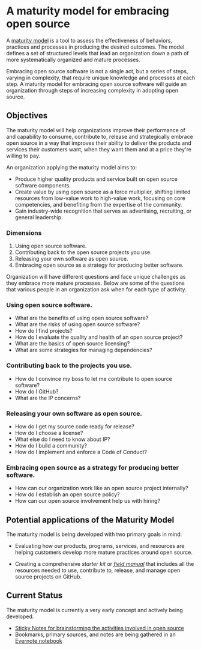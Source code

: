 # A maturity model for embracing open source

A [maturity model](http://martinfowler.com/bliki/MaturityModel.html) is a tool to assess the effectiveness of behaviors, practices and processes in producing the desired outcomes. The model defines a set of structured levels that lead an organization down a path of more systematically organized and mature processes.

Embracing open source software is not a single act, but a series of steps, varying in complexity, that require unique knowledge and processes at each step. A maturity model for embracing open source software will guide an organization through steps of increasing complexity in adopting open source.

## Objectives

The maturity model will help organizations improve their performance of and capability to consume, contribute to, release and strategically embrace open source in a way that improves their ability to deliver the products and services their customers want, when they want them and at a price they're willing to pay.

An organization applying the maturity model aims to:

- Produce higher quality products and service built on open source software components.
- Create value by using open source as a force multiplier, shifting limited resources from low-value work to high-value work, focusing on core competencies, and benefiting from the expertise of the community.
- Gain industry-wide recognition that serves as advertising, recruiting, or general leadership.

### Dimensions

1. Using open source software.
2. Contributing back to the open source projects you use.
3. Releasing your own software as open source.
4. Embracing open source as a strategy for producing better software.

Organization will have different questions and face unique challenges as they embrace more mature processes. Below are some of the questions that various people in an organization ask when for each type of activity.

### Using open source software.

- What are the benefits of using open source software?
- What are the risks of using open source software?
- How do I find projects?
- How do I evaluate the quality and health of an open source project?
- What are the basics of open source licensing?
- What are some strategies for managing dependencies?

### Contributing back to the projects you use.

- How do I convince my boss to let me contribute to open source software?
- How do I GitHub?
- What are the IP concerns?

### Releasing your own software as open source.

- How do I get my source code ready for release?
- How do I choose a license?
- What else do I need to know about IP?
- How do I build a community?
- How do I implement and enforce a Code of Conduct?

### Embracing open source as a strategy for producing better software.

- How can our organization work like an open source project internally?
- How do I establish an open source policy?
- How can our open source involvement help us with hiring?

## Potential applications of the Maturity Model

The maturity model is being developed with two primary goals in mind:

- Evaluating how our products, programs, services, and resources are helping customers develop more mature practices around open source.

- Creating a comprehensive _starter kit_ or [_field manual_](https://github.com/github/open-source/issues/94) that includes all the resources needed to use, contribute to, release, and manage open source projects on GitHub.

## Current Status

The maturity model is currently a very early concept and actively being developed.

* [Sticky Notes for brainstorming the activities involved in open source](https://stickies.io/boards/564eda3fefefba0b2fe8a072#1)
* Bookmarks, primary sources, and notes are being gathered in an [Evernote notebook](https://www.evernote.com/pub/bkeepers/maturitymodel)
